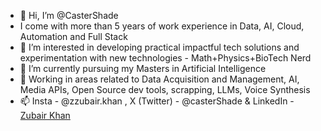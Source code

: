 - 👋 Hi, I’m @CasterShade
-  I come with more than 5 years of work experience in Data, AI, Cloud, Automation and Full Stack
- 👀 I’m interested in developing practical impactful tech solutions and experimentation with new technologies - Math+Physics+BioTech Nerd 
- 🌱 I’m currently pursuing my Masters in Artificial Intelligence
- 💞️ Working in areas related to Data Acquisition and Management, AI, Media APIs, Open Source dev tools, scrapping, LLMs, Voice Synthesis
- 📫 Insta - @zzubair.khan , X (Twitter) - @casterShade & LinkedIn - [Zubair Khan](https://www.linkedin.com/in/zubairkhan25d/)

<!---
CasterShade/CasterShade is a ✨ special ✨ repository because its `README.md` (this file) appears on your GitHub profile.
You can click the Preview link to take a look at your changes.
--->
